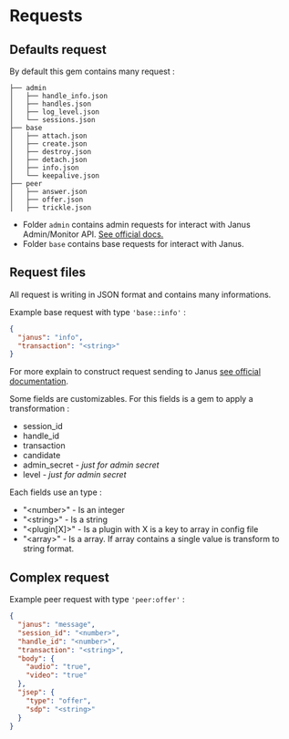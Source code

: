 # Requests

## Defaults request

By default this gem contains many request :

```linux
├── admin
│   ├── handle_info.json
│   ├── handles.json
│   ├── log_level.json
│   └── sessions.json
├── base
│   ├── attach.json
│   ├── create.json
│   ├── destroy.json
│   ├── detach.json
│   ├── info.json
│   └── keepalive.json
├── peer
│   ├── answer.json
│   ├── offer.json
│   ├── trickle.json
```

* Folder `admin` contains admin requests for interact with Janus Admin/Monitor
 API. [See official docs.](https://janus.conf.meetecho.com/docs/admin.html)
* Folder `base` contains base requests for interact with Janus.

## Request files

All request is writing in JSON format and contains many informations.

Example base request with type `'base::info'` :

```json
{
  "janus": "info",
  "transaction": "<string>"
}
```

For more explain to construct request sending to Janus [see official documentation](https://janus.conf.meetecho.com/docs/rest.html).

Some fields are customizables. For this fields is a gem to apply a transformation :

* session_id
* handle_id
* transaction
* candidate
* admin_secret  -  *just for admin secret*
* level -  *just for admin secret*

Each fields use an type :

* "\<number\>" - Is an integer
* "\<string\>" - Is a string
* "\<plugin[X]\>" - Is a plugin with X is a key to array in config file
* "\<array\>" - Is a array. If array contains a single value is transform to string format.

## Complex request

Example peer request with type `'peer:offer'` :

```json
{
  "janus": "message",
  "session_id": "<number>",
  "handle_id": "<number>",
  "transaction": "<string>",
  "body": {
    "audio": "true",
    "video": "true"
  },
  "jsep": {
    "type": "offer",
    "sdp": "<string>"
  }
}
```
